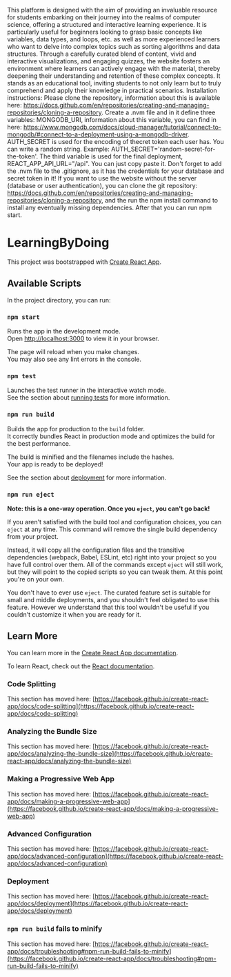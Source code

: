 
This platform is designed with the aim of providing an invaluable resource for students embarking on their journey into the realms of computer science, offering a structured and interactive learning experience. It is particularly useful for beginners looking to grasp basic concepts like variables, data types, and loops, etc. as well as more experienced learners who want to delve into complex topics such as sorting algorithms and data structures. Through a carefully curated blend of content, vivid and interactive visualizations, and engaging quizzes, the website fosters an environment where learners can actively engage with the material, thereby deepening their understanding and retention of these complex concepts. It stands as an educational tool, inviting students to not only learn but to truly comprehend and apply their knowledge in practical scenarios.
Installation instructions:
Please clone the repository, information about this is available here: https://docs.github.com/en/repositories/creating-and-managing-repositories/cloning-a-repository.
Create a .nvm file and in it define three variables: 
MONGODB_URI, information about this variable, you can find in here: https://www.mongodb.com/docs/cloud-manager/tutorial/connect-to-mongodb/#connect-to-a-deployment-using-a-mongodb-driver.
AUTH_SECRET is used for the encoding of thecret token each user has. You can write a random string. Example: AUTH_SECRET='random-secret-for-the-token'.
The third variable is used for the final deployment, REACT_APP_API_URL="/api". You can just copy paste it.
Don't forget to add the .nvm file to the .gitignore, as it has the credentials for your database and secret token in it!
If you want to use the website without the server (database or user authentication), you can clone the git repository:  https://docs.github.com/en/repositories/creating-and-managing-repositories/cloning-a-repository, and the run the npm install command to install any eventually missing dependencies. After that you can run npm start.
# LearningByDoing

This project was bootstrapped with [Create React App](https://github.com/facebook/create-react-app).

## Available Scripts

In the project directory, you can run:

### `npm start`

Runs the app in the development mode.\
Open [http://localhost:3000](http://localhost:3000) to view it in your browser.

The page will reload when you make changes.\
You may also see any lint errors in the console.

### `npm test`

Launches the test runner in the interactive watch mode.\
See the section about [running tests](https://facebook.github.io/create-react-app/docs/running-tests) for more information.

### `npm run build`

Builds the app for production to the `build` folder.\
It correctly bundles React in production mode and optimizes the build for the best performance.

The build is minified and the filenames include the hashes.\
Your app is ready to be deployed!

See the section about [deployment](https://facebook.github.io/create-react-app/docs/deployment) for more information.

### `npm run eject`

**Note: this is a one-way operation. Once you `eject`, you can't go back!**

If you aren't satisfied with the build tool and configuration choices, you can `eject` at any time. This command will remove the single build dependency from your project.

Instead, it will copy all the configuration files and the transitive dependencies (webpack, Babel, ESLint, etc) right into your project so you have full control over them. All of the commands except `eject` will still work, but they will point to the copied scripts so you can tweak them. At this point you're on your own.

You don't have to ever use `eject`. The curated feature set is suitable for small and middle deployments, and you shouldn't feel obligated to use this feature. However we understand that this tool wouldn't be useful if you couldn't customize it when you are ready for it.

## Learn More

You can learn more in the [Create React App documentation](https://facebook.github.io/create-react-app/docs/getting-started).

To learn React, check out the [React documentation](https://reactjs.org/).

### Code Splitting

This section has moved here: [https://facebook.github.io/create-react-app/docs/code-splitting](https://facebook.github.io/create-react-app/docs/code-splitting)

### Analyzing the Bundle Size

This section has moved here: [https://facebook.github.io/create-react-app/docs/analyzing-the-bundle-size](https://facebook.github.io/create-react-app/docs/analyzing-the-bundle-size)

### Making a Progressive Web App

This section has moved here: [https://facebook.github.io/create-react-app/docs/making-a-progressive-web-app](https://facebook.github.io/create-react-app/docs/making-a-progressive-web-app)

### Advanced Configuration

This section has moved here: [https://facebook.github.io/create-react-app/docs/advanced-configuration](https://facebook.github.io/create-react-app/docs/advanced-configuration)

### Deployment

This section has moved here: [https://facebook.github.io/create-react-app/docs/deployment](https://facebook.github.io/create-react-app/docs/deployment)

### `npm run build` fails to minify

This section has moved here: [https://facebook.github.io/create-react-app/docs/troubleshooting#npm-run-build-fails-to-minify](https://facebook.github.io/create-react-app/docs/troubleshooting#npm-run-build-fails-to-minify)
